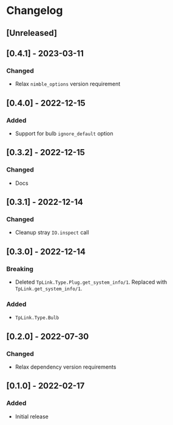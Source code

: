 # Changelog

## [Unreleased]

## [0.4.1] - 2023-03-11
### Changed
- Relax `nimble_options` version requirement

## [0.4.0] - 2022-12-15
### Added
- Support for bulb `ignore_default` option

## [0.3.2] - 2022-12-15
### Changed
- Docs

## [0.3.1] - 2022-12-14
### Changed
- Cleanup stray `IO.inspect` call

## [0.3.0] - 2022-12-14
### Breaking
- Deleted `TpLink.Type.Plug.get_system_info/1`. Replaced with `TpLink.get_system_info/1`.

### Added
- `TpLink.Type.Bulb`

## [0.2.0] - 2022-07-30
### Changed
- Relax dependency version requirements

## [0.1.0] - 2022-02-17
### Added
- Initial release
